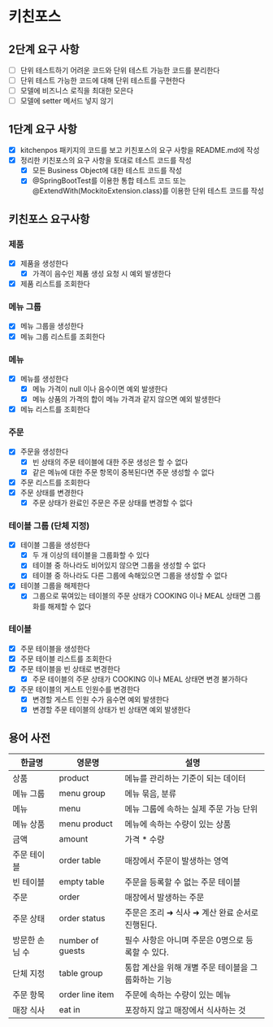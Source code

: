# 키친포스

## 2단계 요구 사항
- [ ] 단위 테스트하기 어려운 코드와 단위 테스트 가능한 코드를 분리한다
- [ ] 단위 테스트 가능한 코드에 대해 단위 테스트를 구현한다
- [ ] 모델에 비즈니스 로직을 최대한 모은다
- [ ] 모델에 setter 메서드 넣지 않기

## 1단계 요구 사항

- [x] kitchenpos 패키지의 코드를 보고 키친포스의 요구 사항을 README.md에 작성
- [x] 정리한 키친포스의 요구 사항을 토대로 테스트 코드를 작성
    - [x] 모든 Business Object에 대한 테스트 코드를 작성
    - [x] @SpringBootTest를 이용한 통합 테스트 코드 또는 @ExtendWith(MockitoExtension.class)를 이용한 단위 테스트 코드를 작성

## 키친포스 요구사항

### 제품

- [x] 제품을 생성한다
    - [x] 가격이 음수인 제품 생성 요청 시 예외 발생한다
- [x] 제품 리스트를 조회한다

### 메뉴 그룹

- [x] 메뉴 그룹을 생성한다
- [x] 메뉴 그룹 리스트를 조회한다

### 메뉴

- [x] 메뉴를 생성한다
    - [x] 메뉴 가격이 null 이나 음수이면 예외 발생한다
    - [x] 메뉴 상품의 가격의 합이 메뉴 가격과 같지 않으면 예외 발생한다
- [x] 메뉴 리스트를 조회한다

### 주문

- [x] 주문을 생성한다
    - [x] 빈 상태의 주문 테이블에 대한 주문 생성은 할 수 없다
    - [x] 같은 메뉴에 대한 주문 항목이 중복된다면 주문 생성할 수 없다
- [x] 주문 리스트를 조회한다
- [x] 주문 상태를 변경한다
    - [x] 주문 상태가 완료인 주문은 주문 상태를 변경할 수 없다

### 테이블 그룹 (단체 지정)

- [x] 테이블 그룹을 생성한다
    - [x] 두 개 이상의 테이블을 그룹화할 수 있다
    - [x] 테이블 중 하나라도 비어있지 않으면 그룹을 생성할 수 없다
    - [x] 테이블 중 하나라도 다른 그룹에 속해있으면 그룹을 생성할 수 없다
- [x] 테이블 그룹을 해제한다
    - [x] 그룹으로 묶여있는 테이블의 주문 상태가 COOKING 이나 MEAL 상태면 그룹화를 해제할 수 없다

### 테이블

- [x] 주문 테이블을 생성한다
- [x] 주문 테이블 리스트를 조회한다
- [x] 주문 테이블을 빈 상태로 변경한다
    - [x] 주문 테이블의 주문 상태가 COOKING 이나 MEAL 상태면 변경 불가하다
- [x] 주문 테이블의 게스트 인원수를 변경한다
    - [x] 변경할 게스트 인원 수가 음수면 예외 발생한다
    - [x] 변경할 주문 테이블의 상태가 빈 상태면 예외 발생한다

## 용어 사전

| 한글명 | 영문명 | 설명 |
| --- | --- | --- |
| 상품 | product | 메뉴를 관리하는 기준이 되는 데이터 |
| 메뉴 그룹 | menu group | 메뉴 묶음, 분류 |
| 메뉴 | menu | 메뉴 그룹에 속하는 실제 주문 가능 단위 |
| 메뉴 상품 | menu product | 메뉴에 속하는 수량이 있는 상품 |
| 금액 | amount | 가격 * 수량 |
| 주문 테이블 | order table | 매장에서 주문이 발생하는 영역 |
| 빈 테이블 | empty table | 주문을 등록할 수 없는 주문 테이블 |
| 주문 | order | 매장에서 발생하는 주문 |
| 주문 상태 | order status | 주문은 조리 ➜ 식사 ➜ 계산 완료 순서로 진행된다. |
| 방문한 손님 수 | number of guests | 필수 사항은 아니며 주문은 0명으로 등록할 수 있다. |
| 단체 지정 | table group | 통합 계산을 위해 개별 주문 테이블을 그룹화하는 기능 |
| 주문 항목 | order line item | 주문에 속하는 수량이 있는 메뉴 |
| 매장 식사 | eat in | 포장하지 않고 매장에서 식사하는 것 |
